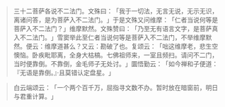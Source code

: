 
> 三十二菩萨各说不二法门。文殊曰：​「我于一切法，无言无说，无示无识，离诸问答，是为菩萨入不二法门。​」于是文殊又问维摩：​「仁者当说何等是菩萨入不二法门？​」维摩默然。文殊赞曰：​「乃至无有语言文字，是菩萨真入不二法门。​」雪窦举此至仁者当说何等是菩萨入不二法门，不举维摩默然。便云：维摩道甚么？又云：勘破了也。复颂云：​「咄这维摩老，悲生空懊恼。卧疾毗耶离，全身大枯槁。七佛祖师来，一室且频扫。请问不二门，当时便靠倒。不靠倒，金毛师子无处讨。​」圜悟勤云：​「如今禅和子便道：『无语是靠倒。』·且莫错认定盘星。​」

> 白云端颂云：​「一个两个百千万，屈指寻文数不办。暂时放在暗窗前，明日与君重计算。​」
